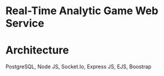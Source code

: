 # Real-Time Analytic Game Web Service

# Architecture
PostgreSQL, Node JS, Socket.Io, Express JS, EJS, Boostrap 
